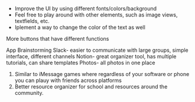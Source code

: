 - Improve the UI by using different fonts/colors/background
- Feel free to play around with other elements, such as image views, textfields, etc.
- Iplement a way to change the color of the text as well

More buttons that have different functions




App Brainstorming 
Slack- easier to communicate with large groups, simple interface, different channels
Notion- great organizer tool, has multiple tutorials, can share templates
Photos- all photos in one place 


1. Similar to iMessage games where regardless of your software or phone you can plauy with friends across platforms
2. Better resource organizer for school and resources around the community. 
